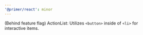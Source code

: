 ```yaml
---
'@primer/react': minor
---
```


(Behind feature flag) ActionList: Utilizes `<button>` inside of `<li>` for interactive items.